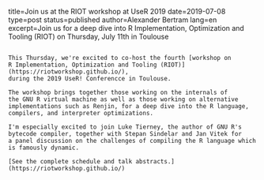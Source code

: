 title=Join us at the RIOT workshop at UseR 2019
date=2019-07-08
type=post
status=published
author=Alexander Bertram
lang=en
excerpt=Join us for a deep dive into R Implementation, Optimization and Tooling (RIOT) on Thursday, July 11th in Toulouse
~~~~~~

This Thursday, we're excited to co-host the fourth [workshop on
R Implementation, Optimization and Tooling (RIOT)](https://riotworkshop.github.io/),
during the 2019 UseR! Conferencce in Toulouse.

The workshop brings together those working on the internals of
the GNU R virtual machine as well as those working on alternative
implementations such as Renjin, for a deep dive into the R language,
compilers, and interpreter optimizations.

I'm especially excited to join Luke Tierney, the author of GNU R's
bytecode compiler, together with Stepan Sindelar and Jan Vitek for
a panel discussion on the challenges of compiling the R language which
is famously dynamic.

[See the complete schedule and talk abstracts.](https://riotworkshop.github.io/)



